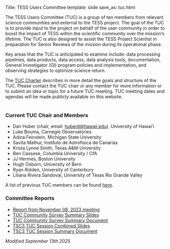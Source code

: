 Title: TESS Users Committee
template: slide
save_as: tuc.html

The TESS Users Committee (TUC) is a group of ten members from relevant science communities and external to the TESS project. The goal of the TUC is to provide input to the project on behalf of the user community in order to boost the impact of TESS within the scientific community over the mission’s lifetime. The TUC is also designed to assist the TESS Project Scientist in preparation for Senior Reviews of the mission during its operational phase.

Key areas that the TUC is anticipated to examine include: data processing pipelines, data products, data access, data analysis tools, documentation, General Investigator (GI) program policies and implementation, and observing strategies to optimize science return.

The [TUC Charter](data/TUC/TESS_Users_Committee_Charter_2023Aug15.pdf) describes in more detail the goals and structure of the TUC. Please contact the TUC chair or any member for more information or to submit an idea or topic for a future TUC meeting. TUC meeting dates and agendas will be made publicly available on this website.
<br></br>


### Current TUC Chair and Members
- Dan Huber (chair, email: huberd@hawaii.edu), University of Hawai'i
- Luke Bouma, Carnegie Observatories
- Adina Feinstein, Michigan State University
- Savita Mathur, Instituto de Astrofisica de Canarias
- Krista Lynne Smith, Texas A&M University
- Ben Cassese, Columbia University / CfA
- JJ Hermes, Boston University
- Hugh Osborn, University of Bern
- Ryan Ridden, University of Canterbury
- Liliana Rivera Sandoval, University of Texas Rio Grande Valley

A list of previous TUC members can be found [here](https://heasarc.gsfc.nasa.gov/docs/tess/tuc_past_members.html). 

### Committee Reports
<ul>
<li><a href="data/TUC/TESS-Users-Committee-Meeting-Report-1-240308.pdf" target='blank'>Report from November 08, 2023 meeting</a></li>

<li><a href="data/TUC/TUC-Community-Survey-Summary-Part-1.pdf" target='blank'>TUC Community Survey Summary Slides</a></li>

<li><a href="data/TUC/TUC-Community-Survey-Summary-Part-2.pdf" target='blank'>TUC Community Survey Summary Document</a></li>

<li><a href="data/TUC/TSC3-TUC-Session-Combined.pdf" target='blank'>TSC3 TUC Session Combined Slides</a></li>

<li><a href="data/TUC/TSC3_TUC_Session_Summary_240829.pdf" target='blank'>TSC3 TUC Session Summary Document</a></li>

</ul>



*Modified September 13th 2025*
